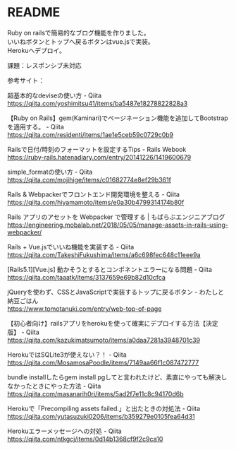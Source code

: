 # README

Ruby on railsで簡易的なブログ機能を作りました。<br>いいねボタンとトップへ戻るボタンはvue.jsで実装。<br>Herokuへデプロイ。

課題：レスポンシブ未対応

参考サイト：

超基本的なdeviseの使い方 - Qiita<br>
https://qiita.com/yoshimitsu41/items/ba5487e18278822828a3

【Ruby on Rails】gem(Kaminari)でページネーション機能を追加してBootstrapを適用する。 - Qiita<br>
https://qiita.com/residenti/items/1ae1e5ceb59c0729c0b9

Railsで日付/時刻のフォーマットを設定するTips - Rails Webook<br>
https://ruby-rails.hatenadiary.com/entry/20141226/1419600679

simple_formatの使い方 - Qiita<br>
https://qiita.com/mojihige/items/c01682774e8ef29b361f

Rails & Webpackerでフロントエンド開発環境を整える - Qiita<br>
https://qiita.com/hiyamamoto/items/e0a30b4799314174b80f

Rails アプリのアセットを Webpacker で管理する | もばらぶエンジニアブログ<br>
https://engineering.mobalab.net/2018/05/05/manage-assets-in-rails-using-webpacker/

Rails + Vue.jsでいいね機能を実装する - Qiita<br>
https://qiita.com/TakeshiFukushima/items/a6c698fec648c11eee9a

[Rails5.1][Vue.js] 動かそうとするとコンポネントエラーになる問題 - Qiita<br>
https://qiita.com/taaatk/items/3137659e69b82d10cfca

jQueryを使わず、CSSとJavaScriptで実装するトップに戻るボタン - わたしと納豆ごはん<br>
https://www.tomotanuki.com/entry/web-top-of-page

【初心者向け】railsアプリをherokuを使って確実にデプロイする方法【決定版】 - Qiita<br>
https://qiita.com/kazukimatsumoto/items/a0daa7281a3948701c39

HerokuではSQLite3が使えない？！ - Qiita<br>
https://qiita.com/MosamosaPoodle/items/7149aa66f1c087472777

bundle installしたらgem install pgしてと言われたけど、素直にやっても解決しなかったときにやった方法 - Qiita<br>
https://qiita.com/masanarih0ri/items/5ad2f7e11c8c94170d6b

Herokuで「Precompiling assets failed.」と出たときの対処法 - Qiita<br>
https://qiita.com/yutasuzuki0206/items/b359279e0105fea64d31

Herokuエラーメッセージへの対処 - Qiita<br>
https://qiita.com/ntkgcj/items/0d14b1368cf9f2c9ca10